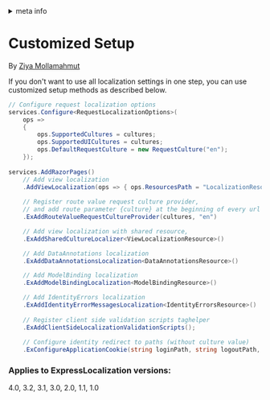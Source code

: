 <!-- meta tags details, will be assigned to meta tags inside header by js -->
<div id="meta-info">
<details><summary>meta info</summary>

> * Title: <i id="md-title">Customized Setup</i>
> * Keywords: <i id="md-keywords">localization, asp.net-core, express-localization, custom, setup</i>
> * Description: <i id="md-description">Learn how use a custom setup of ExpressLocalization.</i>
> * Author: <i id="md-author">Ziya Mollamahmut</i>
> * Date: <i id="md-date">27-Sep-2019</i>
> * Image: <i id="md-image">https://github.com/LazZiya/Docs/raw/master/LazZiya.ExpressLocalization/v3.0/images/lazziya-express-localization-logo.png</i>
> * Image-alt: <i id="md-image-alt">LazZiya.ExpressLocalization Logo</i>
> * Version: <i id="md-version">v3.0</i>

</details>
</div>

# Customized Setup

By [Ziya Mollamahmut](https://github.com/LazZiya)

If you don't want to use all localization settings in one step, you can use customized setup methods as described below.

````csharp
// Configure request localization options
services.Configure<RequestLocalizationOptions>(
    ops =>
    {
        ops.SupportedCultures = cultures;
        ops.SupportedUICultures = cultures;
        ops.DefaultRequestCulture = new RequestCulture("en");
    });
    
services.AddRazorPages()
    // Add view localization
    .AddViewLocalization(ops => { ops.ResourcesPath = "LocalizationResources"; })
    
    // Register route value request culture provider, 
    // and add route parameter {culture} at the beginning of every url
    .ExAddRouteValueRequestCultureProvider(cultures, "en")

    // Add view localization with shared resource, 
    .ExAddSharedCultureLocalizer<ViewLocalizationResource>()

    // Add DataAnnotations localization
    .ExAddDataAnnotationsLocalization<DataAnnotationsResource>()

    // Add ModelBinding localization
    .ExAddModelBindingLocalization<ModelBindingResource>()

    // Add IdentityErrors localization
    .ExAddIdentityErrorMessagesLocalization<IdentityErrorsResource>()
    
    // Register client side validation scripts taghelper 
    .ExAddClientSideLocalizationValidationScripts();
    
    // Configure identity redirect to paths (without culture value)
    .ExConfigureApplicationCookie(string loginPath, string logoutPath, string accessDeniedPath, string defCulture);
````

### Applies to ExpressLocalization versions:
 4.0, 3.2, 3.1, 3.0, 2.0, 1.1, 1.0